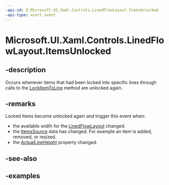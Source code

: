 ```yaml
---
-api-id: E:Microsoft.UI.Xaml.Controls.LinedFlowLayout.ItemsUnlocked
-api-type: winrt event
---
```


# Microsoft.UI.Xaml.Controls.LinedFlowLayout.ItemsUnlocked

<!--
public event Windows.Foundation.TypedEventHandler<Microsoft.UI.Xaml.Controls.LinedFlowLayout,object> ItemsUnlocked;
-->


## -description

Occurs whenever items that had been locked into specific lines through calls to the [LockItemToLine](linedflowlayout_lockitemtoline_1703557441.md) method are unlocked again.

## -remarks

Locked items become unlocked again and trigger this event when:

- the available width for the [LinedFlowLayout](linedflowlayout.md) changed.
- the [ItemsSource](itemsview_itemssource.md) data has changed. For example an item is added, removed, or resized.
- the [ActualLineHeight](linedflowlayout_actuallineheight.md) property changed.

## -see-also

## -examples


